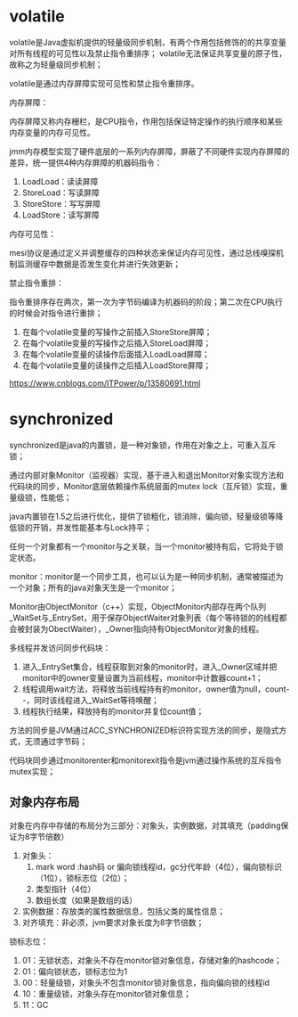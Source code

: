 # volatile
volatile是Java虚拟机提供的轻量级同步机制，有两个作用包括修饰的的共享变量对所有线程的可见性以及禁止指令重排序；
volatile无法保证共享变量的原子性，故称之为轻量级同步机制；

volatile是通过内存屏障实现可见性和禁止指令重排序。

内存屏障：

内存屏障又称内存栅栏，是CPU指令，作用包括保证特定操作的执行顺序和某些内存变量的内存可见性。

jmm内存模型实现了硬件底层的一系列内存屏障，屏蔽了不同硬件实现内存屏障的差异，统一提供4种内存屏障的机器码指令：

1. LoadLoad：读读屏障
2. StoreLoad：写读屏障
3. StoreStore：写写屏障
4. LoadStore：读写屏障

内存可见性：

mesi协议是通过定义并调整缓存的四种状态来保证内存可见性，通过总线嗅探机制监测缓存中数据是否发生变化并进行失效更新；

禁止指令重排：

指令重排序存在两次，第一次为字节码编译为机器码的阶段；第二次在CPU执行的时候会对指令进行重排；

1. 在每个volatile变量的写操作之前插入StoreStore屏障；
2. 在每个volatile变量的写操作之后插入StoreLoad屏障；
3. 在每个volatile变量的读操作后面插入LoadLoad屏障；
4. 在每个volatile变量的读操作之后插入LoadStore屏障；

https://www.cnblogs.com/ITPower/p/13580691.html

# synchronized
synchronized是java的内置锁，是一种对象锁，作用在对象之上，可重入互斥锁；

通过内部对象Monitor（监视器）实现，基于进入和退出Monitor对象实现方法和代码块的同步，Monitor底层依赖操作系统层面的mutex lock（互斥锁）实现，重量级锁，性能低；

java内置锁在1.5之后进行优化，提供了锁粗化，锁消除，偏向锁，轻量级锁等降低锁的开销，并发性能基本与Lock持平；

任何一个对象都有一个monitor与之关联，当一个monitor被持有后，它将处于锁定状态。

monitor：monitor是一个同步工具，也可以认为是一种同步机制，通常被描述为一个对象；所有的java对象天生是一个monitor；

Monitor由ObjectMonitor（c++）实现，ObjectMonitor内部存在两个队列_WaitSet与_EntrySet，用于保存ObjectWaiter对象列表（每个等待锁的的线程都会被封装为ObectWaiter），_Owner指向持有ObjectMonitor对象的线程。

多线程并发访问同步代码块：

1. 进入_EntrySet集合，线程获取到对象的monitor时，进入_Owner区域并把monitor中的owner变量设置为当前线程，monitor中计数器count+1；
2. 线程调用wait方法，将释放当前线程持有的monitor，owner值为null，count--，同时该线程进入_WaitSet等待唤醒；
3. 线程执行结果，释放持有的monitor并复位count值；

方法的同步是JVM通过ACC_SYNCHRONIZED标识符实现方法的同步，是隐式方式，无须通过字节码；

代码块同步通过monitorenter和monitorexit指令是jvm通过操作系统的互斥指令mutex实现；

## 对象内存布局
对象在内存中存储的布局分为三部分：对象头，实例数据，对其填充（padding保证为8字节倍数）

1. 对象头：
    1. mark word :hash码 or 偏向锁线程id，gc分代年龄（4位），偏向锁标识（1位），锁标志位（2位）；
    2. 类型指针（4位）
    3. 数组长度（如果是数组的话）
2. 实例数据：存放类的属性数据信息，包括父类的属性信息；
3. 对齐填充：非必须，jvm要求对象长度为8字节倍数；

锁标志位：
1. 01：无锁状态，对象头不存在monitor锁对象信息，存储对象的hashcode；
2. 01：偏向锁状态，锁标志位为1
3. 00：轻量级锁，对象头不包含monitor锁对象信息，指向偏向锁的线程id
4. 10：重量级锁，对象头存在monitor锁对象信息；
5. 11：GC


